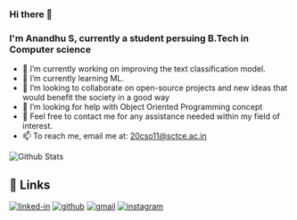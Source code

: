 ### Hi there 👋
### I'm Anandhu S, currently a student persuing B.Tech in Computer science

<!--
**anandhu-eng/anandhu-eng** is a ✨ _special_ ✨ repository because its `README.md` (this file) appears on your GitHub profile.-->


- 🔭 I’m currently working on improving the text classification model.
- 🌱 I’m currently learning ML.
- 👯 I’m looking to collaborate on open-source projects and new ideas that would benefit the society in a good way
- 🤔 I’m looking for help with Object Oriented Programming concept
- 💬 Feel free to contact me for any assistance needed within my field of interest.
- 📫 To reach me, email me at: 20cso11@sctce.ac.in
<!--
- 😄 Pronouns: ...
- ⚡ Fun fact: ...
-->

![Github Stats](https://github-readme-stats.vercel.app/api?username=anandhu-eng&count_private=true&show_icons=true&theme=chartreuse-dark)

## 🔗 Links
[![linked-in](https://img.shields.io/badge/Linked_In-0077B5?style=for-the-badge&logo=LinkedIn&logoColor=white)](https://www.linkedin.com/in/anandhu-s-2337661b7/)
[![github](https://img.shields.io/badge/GitHub-000000?style=for-the-badge&logo=GitHub&logoColor=white)](https://github.com/anandhu-eng)
[![gmail](https://img.shields.io/badge/Gmail-D14836?style=for-the-badge&logo=Gmail&logoColor=white)](mailto:https://github.com/anandhu-eng)
[![instagram](https://img.shields.io/badge/Instagram-E4405F?style=for-the-badge&logo=instagram&logoColor=white)](https://www.instagram.com/a_na_nd_hu_s/)
